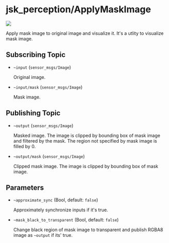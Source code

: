 # jsk_perception/ApplyMaskImage
![](apply_mask_image.png)

Apply mask image to original image and visualize it. It's a utlity to visualize mask image.

## Subscribing Topic
* `~input` (`sensor_msgs/Image`)

  Original image.
* `~input/mask` (`sensor_msgs/Image`)

  Mask image.
## Publishing Topic
* `~output` (`sensor_msgs/Image`)

  Masked image. The image is clipped by bounding box of mask image and filtered by the mask.
  The region not specified by mask image is filled by 0.
* `~output/mask` (`sensor_msgs/Image`)

  Clipped mask image. The image is clipped by bounding box of mask image.

## Parameters
* `~approximate_sync` (Bool, default: `false`)

  Approximately synchronize inputs if it's true.

* `~mask_black_to_transparent` (Bool, default: `false`)

  Change black region of mask image to transparent and publish RGBA8 image as `~output` if its' true.
